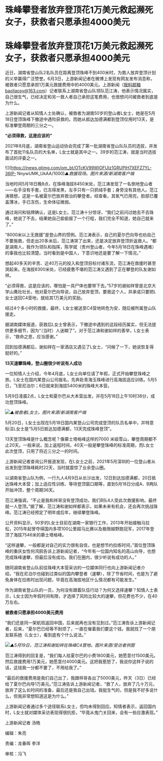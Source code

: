 # 珠峰攀登者放弃登顶花1万美元救起濒死女子，获救者只愿承担4000美元

# 珠峰攀登者放弃登顶花1万美元救起濒死女子，获救者只愿承担4000美元

近日，湖南省登山队2名队员在距离登顶珠峰不到400米时，为救人放弃登顶计划的义举赢得广泛赞誉。6月3日，上游新闻记者在微博上发现有网友发布消息称，被救者只愿意承担1万美元救援费用中的4000美元。上游新闻（报料邮箱baoliaosy@163.com）记者联系上湖南省登山队领队范江涛，他表示情况属实，自己很生气，已经决定和另一救人者自己承担这笔费用，也很想问问被救者到底是为什么。

上游新闻记者从知情人士处确认，被救者为湖南50岁的登山者L女士，她是在5月18日登顶珠峰下撤途中遇险获救的。而她从抵达加德满都到登顶仅用时13天，是标准攀登周期的三分之一。

**“必须得救，这是应该的”**

2021年8月底，湖南省登山运动协会完成了第一批湖南省登山队队员的选拔，并发布了首批11名队员的大名单，L女士就是其中之一。39岁的范江涛，就是当时选拔面试的评委之一。

![](https://inews.gtimg.com/om_bt/OTcKV99WIOFUIz1GRUPlH7XEFZ7YL-36IP-
NnywUMK_UkAA/1000)_▲救援现场。图片来源/新湖南客户端_

当地时间5月18日晚8点，在珠峰海拔8450米处，范江涛发现了一名倒地登山者——右手没有手套，已冻得发黑，左手只有一只抓绒手套；身旁没有其他人。范江涛猜想，这是一名被夏尔巴放弃救治的攀登者。经查看，其氧气已用完，脸部已覆盖薄冰，手已冻伤，生命体征微弱。

通过询问和铭牌确认，这是L女士。范江涛十分惊讶，“我们之前问过她去不去珠峰，她说了不去，结果她自己偷偷报了一个行程，我们完全不知道，她自己就来了。”

“8000米以上无救援”是登山界的惯例。范江涛表示，自己的夏尔巴向导也劝自己不要施救，但走出20多米后，范江涛哭了出来，还是决定放弃登顶折返救人。“都是湖南人，我作为领队和指挥，陈学斌（贵州登山者，今年5月18日在珠峰遇难）的事我也比较清楚。当时看到是中国人，下意识地还是要了解一下情况。”

想起40多天的辛苦、近40万元的投入和登顶目标付诸东流，范江涛在救援时甚至哭起来。在海拔8300米处，已经疲惫不堪的范江涛又遇到了正在攀登的队友谢如祥。

“必须得救，这是应该的，哪怕是一具尸体也要带下去。”57岁的谢如祥曾是北京大学山鹰社社长，他对夏尔巴向导说，自己放弃登顶，要救这个人，并承诺只要把L女士送回C4营地，就给其1万美元的奖励。

经过4个多小时的救援，最终，L女士被送至C4营地转危为安，随后被所属登山队接走。

据湖南媒体报道，获救后L女士曾表示，下撤途中遇到的这段经历属实，但无法提供更多细节，因为“（当时）人迷糊了”。对于范江涛和谢如祥的善举，L女士表示，“救命之恩，应当感谢。”

回到加德满都后，谢如祥在一家酒店又遇见了L女士，“问候了一下，她说恢复得挺好的。”

**13天速攀珠峰，登山圈很少听说有人成功**

一位知情人士介绍，今年4月底，L女士向单位请了年假，正式开始攀登珠峰之旅。L女士在国内某登山公司报名，先奔赴青海玉珠峰进行高海拔适应训练。5月5日，飞至尼泊尔；6日就来到海拔5400米的珠峰大本营。

5月9日凌晨2点，L女士和夏尔巴从大本营出发，并在5月18日上午10时38分，成功登顶珠峰。

![](https://inews.gtimg.com/om_bt/Os1mA0eZ0XTW3TJfLGMeMi3QV_sY1Q0SdF0N9vUXk9BDIAA/1000)_▲被救者L女士。图片来源/新湖南客户端_

5月20日，L女士出现在5月18日国内某登山公司完成登顶的队员名单中，并特意标注L女士是“5月5日抵达加德满都，13天完成珠峰登顶”。

13天登顶珠峰是什么概念呢？像慕士塔格峰这样的7000
米级雪山，攀登周期都不止20天。一般来说，加上返程时间，40天一般是攀登珠峰的标准周期，而L女士此次登顶，只用了将近三分之一的时间。

上游新闻记者查询公开报道发现，在L女士之前，2021年5月深圳的一位登山者从出发到登顶珠峰耗时22天，当时就震惊了业余登山圈。

以湖南省登山队为例，一行九人4月9日从长沙出发，12日到达加德满都，20日抵达珠峰大本营；加上适应性训练、等待登顶窗口期等，直到5月18日分成A、B两队开始冲顶，整个周期36天。

范江涛强调，“不止是我和祥哥没有登顶成功，我们B队4人受此次救援影响，最终就一人登顶。”据了解，范江涛和谢如祥都表示，如果未来有机会，还会再次挑战珠峰。范江涛已经预定了明年或后年，继续攀登珠峰。

公开资料显示，50岁的L女士目前在湖南一家银行工作，2013年开始接触马拉松，2015年起曾夺得国内多项100公里超马比赛以及极限越野跑冠军，2017年登顶了海拔7546米的慕士塔格峰。

“这样速攀，一般都是对自己的实力很有自信，也是想节约拉练时间，”首位登顶珠峰的重庆女性何鸿鹄告诉上游新闻记者，“今年有一位国内知名的高山向导，也想完成珠峰速攀，但最后没有成功。我们在圈内，很少听说有成功的人。”

随同湖南省登山队前往珠峰大本营采访的一位媒体同行也向上游新闻记者介绍，“我在尼泊尔也碰到过类似的国内攀登者（速攀），除了节省时间，也是为了避免身体在拉练时出现问题，毕竟在高海拔地区什么情况都有可能发生。”

作为湖南省登山队的一员，为何没有跟着队伍行动？为何又选择速攀？知情人士表示，L女士因为年假时间有限，才选择了风险比较大的速攀，但花费也不少，在40万左右。

**被救者只愿承担4000美元费用**

“我们还是同一架航班返回中国，后来就再也没有见到过。”范江涛告诉上游新闻记者，后来，“夏尔巴已经等不耐烦了，一直在催着我们要这个钱。我就找了一个朋友联系她（L女士），看到底有个什么说法。”

![](https://inews.gtimg.com/om_bt/ODIBMr73JH5NRuCc0dSw89RC9sTaTqsQJYmdakITYhdsUAA/1000)_▲5月19日，范江涛和谢如祥在珠峰C4营地。图片来源/受访者供图_

范江涛得到的回复是，“我们每人给夏尔巴的小费1800美元，她愿意付1500美元。然后救援费用1万美元，她愿意付4000美元。这把我惹怒了，我说你这样子说的话，这钱我一分都不要了，不用给我了。”

“最后的救援费用是我们自己出了，我跟祥哥各出了5000美元，昨天（3日）已经给了夏尔巴向导1万美元。”范江涛告诉上游新闻记者，“救了人，放弃了几十万元，放弃了这么长时间的准备，最后还是我自己出钱。我挺生气的，但是我不好多说什么，但我非常想知道这是为什么。”

上游新闻记者通过多个途径联系L女士，但均未得到回应。知情者表示，返回国内时，L女士就对媒体采访表现得很抗拒，“毕竟从鬼门关回来，会有一些应激表现。”

上游新闻记者 汤皓

编辑：朱亮

责编：龙春晖 李洋

审核：冯飞

